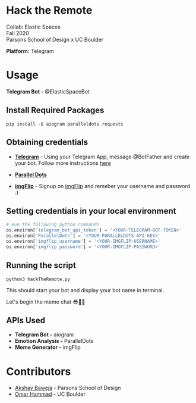 # Hack the Remote

Collab: Elastic Spaces<br>
Fall 2020<br>
Parsons School of Design x UC Boulder<br>

**Platform:** Telegram

# Usage
**Telegram Bot -** @ElasticSpaceBot

## Install Required Packages

~~~
pip install -U aiogram paralleldots requests
~~~

## Obtaining credentials

* [**Telegram**](https://telegram.org) - Using your Telegram App, message @BotFather and create your bot.
Follow more instructions [here](https://core.telegram.org/bots#6-botfather)

* [**Parallel Dots**](https://www.paralleldots.com/emotion-analysis)

* [**imgFlip**](https://imgflip.com) - Signup on [imgFlip](https://imgflip.com/signup) and remeber your username and password :)


## Setting credentials in your local environment

~~~ python
# Run the following python commands
os.environ['telegram_bot_api_token'] = '<YOUR-TELEGRAM-BOT-TOKEN>'
os.environ['ParallelDots'] = '<YOUR-PARALLELDOTS-API-KEY>'
os.environ['imgflip_username'] = '<YOUR-IMGFLIP-USERNAME>'
os.environ['imgflip_password'] = '<YOUR-IMGFLIP-PASSWORD>'
~~~

## Running the script
~~~
python3 hackTheRemote.py
~~~

This should start your bot and display your bot name in terminal.

Let's begin the meme chat 😎🎉🎉

## APIs Used
* **Telegram Bot -** aiogram
* **Emotion Analysis -** ParallelDots
* **Meme Generator -** imgFlip

# Contributors
* [Akshay Baweja](https://akshaybaweja.com) - Parsons School of Design
* [Omar Hammad](https://github.com/hammadojh) - UC Boulder
